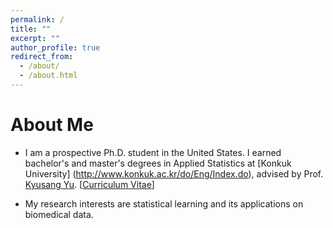 ```yaml
---
permalink: /
title: ""
excerpt: ""
author_profile: true
redirect_from: 
  - /about/
  - /about.html
---
```


<!-- <p align="center">
  <img src="https://jaehochang92.github.io/files/jae.jpg?raw=true" alt="Photo" style="width: 450px;"/> 
</p> -->

# About Me
* I am a prospective Ph.D. student in the United States. I earned bachelor's and master's degrees in Applied Statistics at [Konkuk University] (http://www.konkuk.ac.kr/do/Eng/Index.do), advised by Prof. [Kyusang Yu](http://home.konkuk.ac.kr/~kyusangu). [[Curriculum Vitae](http://lantaoyu.com/files/jae_cv.pdf)] 
<!-- [[Google Scholar](https://scholar.google.com/...)] -->
* My research interests are statistical learning and its applications on biomedical data.